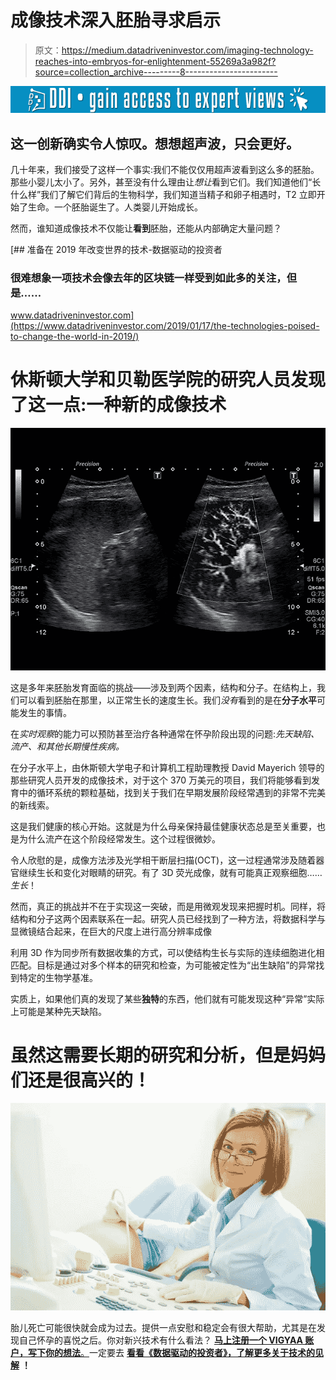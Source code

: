 # 成像技术深入胚胎寻求启示

> 原文：<https://medium.datadriveninvestor.com/imaging-technology-reaches-into-embryos-for-enlightenment-55269a3a982f?source=collection_archive---------8----------------------->

[![](img/8caf6afd546421172d0ab793456aee6b.png)](http://www.track.datadriveninvestor.com/1B9E)

## 这一创新确实令人惊叹。想想超声波，只会更好。

几十年来，我们接受了这样一个事实:我们不能仅仅用超声波看到这么多的胚胎。那些小婴儿太小了。另外，甚至没有什么理由让*想让*看到它们。我们知道他们“长什么样”我们了解它们背后的生物科学，我们知道当精子和卵子相遇时，T2 立即开始了生命。一个胚胎诞生了。人类婴儿开始成长。

然而，谁知道成像技术不仅能让**看到**胚胎，还能从内部确定大量问题？

[](https://www.datadriveninvestor.com/2019/01/17/the-technologies-poised-to-change-the-world-in-2019/) [## 准备在 2019 年改变世界的技术-数据驱动的投资者

### 很难想象一项技术会像去年的区块链一样受到如此多的关注，但是……

www.datadriveninvestor.com](https://www.datadriveninvestor.com/2019/01/17/the-technologies-poised-to-change-the-world-in-2019/) 

# 休斯顿大学和贝勒医学院的研究人员发现了这一点:一种新的成像技术

![](img/3ceaa13894a81b01ca28a22097740577.png)

这是多年来胚胎发育面临的挑战——涉及到两个因素，结构和分子。在结构上，我们可以看到胚胎在那里，以正常生长的速度生长。我们*没有*看到的是在**分子水平**可能发生的事情。

在*实时观察*的能力可以预防甚至治疗各种通常在怀孕阶段出现的问题:*先天缺陷、流产、*和其他*长期慢性疾病。*

在分子水平上，由休斯顿大学电子和计算机工程助理教授 David Mayerich 领导的那些研究人员开发的成像技术，对于这个 370 万美元的项目，我们将能够看到发育中的循环系统的颗粒基础，找到关于我们在早期发展阶段经常遇到的非常不完美的新线索。

这是我们健康的核心开始。这就是为什么母亲保持最佳健康状态总是至关重要，也是为什么流产在这个阶段经常发生。这个过程很微妙。

令人欣慰的是，成像方法涉及光学相干断层扫描(OCT)，这一过程通常涉及随着器官继续生长和变化对眼睛的研究。有了 3D 荧光成像，就有可能真正观察细胞……*生长*！

然而，真正的挑战并不在于实现这一突破，而是用微观发现来把握时机。同样，将结构和分子这两个因素联系在一起。研究人员已经找到了一种方法，将数据科学与显微镜结合起来，在巨大的尺度上进行高分辨率成像

利用 3D 作为同步所有数据收集的方式，可以使结构生长与实际的连续细胞进化相匹配。目标是通过对多个样本的研究和检查，为可能被定性为“出生缺陷”的异常找到特定的生物学基准。

实质上，如果他们真的发现了某些**独特**的东西，他们就有可能发现这种“异常”实际上可能是某种先天缺陷。

# 虽然这需要长期的研究和分析，但是妈妈们还是很高兴的！

![](img/caec0786f58cc16aaf3f3964ed9aa4dd.png)

胎儿死亡可能很快就会成为过去。提供一点安慰和稳定会有很大帮助，尤其是在发现自己怀孕的喜悦之后。你对新兴技术有什么看法？ [**马上注册一个 VIGYAA 账户，写下你的想法**。](https://vigyaa.com/accounts/login/)一定要去 [**看看《数据驱动的投资者》，了解更多关于技术的见解**](http://datadriveninvestor.com) **！**